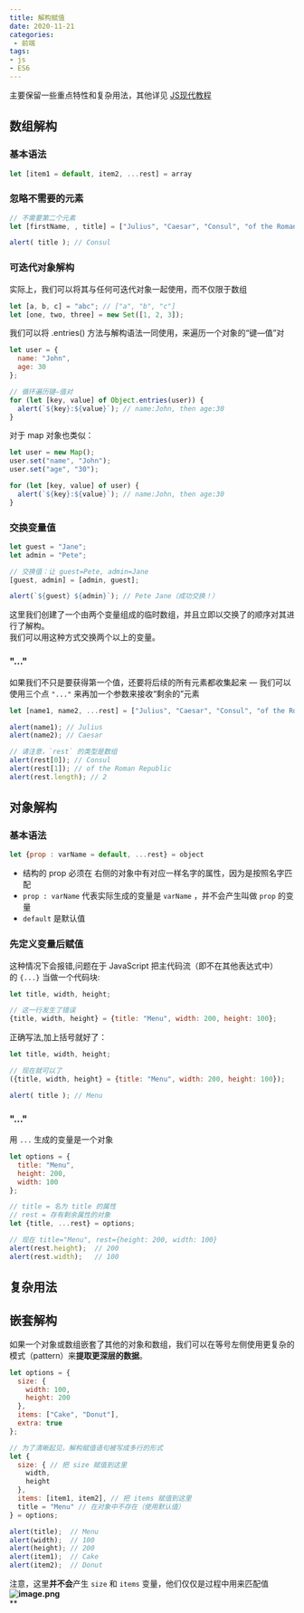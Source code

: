 ```yaml
---
title: 解构赋值
date: 2020-11-21
categories:
 - 前端
tags:
- js
- ES6
---
```


主要保留一些重点特性和复杂用法，其他详见 [JS现代教程](https://zh.javascript.info/destructuring-assignment) 
## 数组解构
### 基本语法
```javascript
let [item1 = default, item2, ...rest] = array
```
### 忽略不需要的元素
```javascript
// 不需要第二个元素
let [firstName, , title] = ["Julius", "Caesar", "Consul", "of the Roman Republic"];

alert( title ); // Consul
```
### 可迭代对象解构
实际上，我们可以将其与任何可迭代对象一起使用，而不仅限于数组
```javascript
let [a, b, c] = "abc"; // ["a", "b", "c"]
let [one, two, three] = new Set([1, 2, 3]);
```
我们可以将 .entries() 方法与解构语法一同使用，来遍历一个对象的“键—值”对
```javascript
let user = {
  name: "John",
  age: 30
};

// 循环遍历键—值对
for (let [key, value] of Object.entries(user)) {
  alert(`${key}:${value}`); // name:John, then age:30
}
```
对于 map 对象也类似：
```javascript
let user = new Map();
user.set("name", "John");
user.set("age", "30");

for (let [key, value] of user) {
  alert(`${key}:${value}`); // name:John, then age:30
}
```
### 交换变量值
```javascript
let guest = "Jane";
let admin = "Pete";

// 交换值：让 guest=Pete, admin=Jane
[guest, admin] = [admin, guest];

alert(`${guest} ${admin}`); // Pete Jane（成功交换！）
```
这里我们创建了一个由两个变量组成的临时数组，并且立即以交换了的顺序对其进行了解构。<br />我们可以用这种方式交换两个以上的变量。
### "..."
如果我们不只是要获得第一个值，还要将后续的所有元素都收集起来 — 我们可以使用三个点 `"..."` 来再加一个参数来接收“剩余的”元素
```javascript
let [name1, name2, ...rest] = ["Julius", "Caesar", "Consul", "of the Roman Republic"];

alert(name1); // Julius
alert(name2); // Caesar

// 请注意，`rest` 的类型是数组
alert(rest[0]); // Consul
alert(rest[1]); // of the Roman Republic
alert(rest.length); // 2
```
## 对象解构
### 基本语法
```javascript
let {prop : varName = default, ...rest} = object
```

- 结构的 prop 必须在 右侧的对象中有对应一样名字的属性，因为是按照名字匹配
- `prop : varName` 代表实际生成的变量是 `varName` ，并不会产生叫做 `prop` 的变量
- `default` 是默认值
### 先定义变量后赋值
这种情况下会报错,问题在于 JavaScript 把主代码流（即不在其他表达式中）的 `{...}` 当做一个代码块:
```javascript
let title, width, height;

// 这一行发生了错误
{title, width, height} = {title: "Menu", width: 200, height: 100};
```
正确写法,加上括号就好了：
```javascript
let title, width, height;

// 现在就可以了
({title, width, height} = {title: "Menu", width: 200, height: 100});

alert( title ); // Menu
```
### 
### "..."
用 `...` 生成的变量是一个对象
```javascript
let options = {
  title: "Menu",
  height: 200,
  width: 100
};

// title = 名为 title 的属性
// rest = 存有剩余属性的对象
let {title, ...rest} = options;

// 现在 title="Menu", rest={height: 200, width: 100}
alert(rest.height);  // 200
alert(rest.width);   // 100
```
## 复杂用法
## 嵌套解构
如果一个对象或数组嵌套了其他的对象和数组，我们可以在等号左侧使用更复杂的模式（pattern）来**提取更深层的数据**。
```javascript
let options = {
  size: {
    width: 100,
    height: 200
  },
  items: ["Cake", "Donut"],
  extra: true
};

// 为了清晰起见，解构赋值语句被写成多行的形式
let {
  size: { // 把 size 赋值到这里
    width,
    height
  },
  items: [item1, item2], // 把 items 赋值到这里
  title = "Menu" // 在对象中不存在（使用默认值）
} = options;

alert(title);  // Menu
alert(width);  // 100
alert(height); // 200
alert(item1);  // Cake
alert(item2);  // Donut
```
注意，这里**并不会**产生 `size` 和 `items` 变量，他们仅仅是过程中用来匹配值<br />**![image.png](https://cdn.nlark.com/yuque/0/2020/png/2735301/1605960042030-49405533-be71-4207-8465-dd442df788f1.png#align=left&display=inline&height=125&margin=%5Bobject%20Object%5D&name=image.png&originHeight=203&originWidth=649&size=15662&status=done&style=none&width=400)**<br />**
